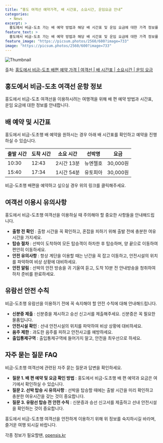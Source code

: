 ```yaml
---
title: “홍도 여객선 예약가격, 배 시간표, 소요시간, 운임요금 안내”
categories:
  - News
excerpt: >
  홍도에서 비금-도초 가는 배 예약 방법과 해당 배 시간표 및 운임 요금에 대한 가격 정보를 안내 드리겠습니다. 안전하고 재밋는 비금-도초행 여행을 위해 아래 정보 참고하시기 바랍니다. 비금-도초행 배편 예약하기 👈 클릭홍도에서 비금-도초행 배 시간표출발 시간도착 시간소요 시간선박명요금10:3012:432시간 13분뉴엔젤호30,000원15:4017:341시간 54분유토피아30,000원비금-도초행 배편 예약하기 👈 클릭홍도에서 비금-도초행 여객선 탑승 시 이용수칙여객선을 이용할 때 반드시 숙지해야 할 중요한 수칙들을 확인해보세요. 1. 출항 전 확인 출항 시간을 꼭 확인하고, 혼잡을 피하기 위해 출항 전에 매표소로 이동해 충분한 여유시간을 가지세요. 2. 탑승 절차 선박이 도착하여 모든 탑승객이 하차한 후 ..
feature_text: >
  홍도에서 비금-도초 가는 배 예약 방법과 해당 배 시간표 및 운임 요금에 대한 가격 정보를 안내 드리겠습니다. 안전하고 재밋는 비금-도초행 여행을 위해 아래 정보 참고하시기 바랍니다. 비금-도초행 배편 예약하기 👈 클릭홍도에서 비금-도초행 배 시간표출발 시간도착 시간소요 시간선박명요금10:3012:432시간 13분뉴엔젤호30,000원15:4017:341시간 54분유토피아30,000원비금-도초행 배편 예약하기 👈 클릭홍도에서 비금-도초행 여객선 탑승 시 이용수칙여객선을 이용할 때 반드시 숙지해야 할 중요한 수칙들을 확인해보세요. 1. 출항 전 확인 출항 시간을 꼭 확인하고, 혼잡을 피하기 위해 출항 전에 매표소로 이동해 충분한 여유시간을 가지세요. 2. 탑승 절차 선박이 도착하여 모든 탑승객이 하차한 후 ..
feature_image: "https://picsum.photos/2560/600?image=733"
image: "https://picsum.photos/2560/600?image=733"
---
```


![Thumbnail](https://img1.daumcdn.net/thumb/R800x0/?scode=mtistory2&fname=https%3A%2F%2Fblog.kakaocdn.net%2Fdn%2FHrWOQ%2FbtsHDNp7i7A%2FxLTjcsy6QoXWYYjetZDqqk%2Fimg.webp)

<p>출처: <a href="https://opensis.kr/entry/%ED%99%8D%EB%8F%84%EC%97%90%EC%84%9C-%EB%B9%84%EA%B8%88-%EB%8F%84%EC%B4%88-%EB%B0%B0%ED%8E%B8-%EC%98%88%EC%95%BD-%EA%B0%80%EA%B2%A9-%EC%97%AC%EA%B0%9D%EC%84%A0-%EB%B0%B0-%EC%8B%9C%EA%B0%84%ED%91%9C-%EC%86%8C%EC%9A%94%EC%8B%9C%EA%B0%84-%EC%9A%B4%EC%9E%84-%EC%9A%94%EA%B8%88" rel="dofollow">홍도에서 비금-도초 배편 예약 가격 | 여객선 | 배 시간표 | 소요시간 | 운임 요금</a> </p>

## 홍도에서 비금-도초 여객선 운항 정보

홍도에서 비금-도초 여객선을 이용하시려는 여행객을 위해 배 편 예약 방법과 시간표, 운임 요금에 대한 정보를 안내합니다.

## 배 예약 및 시간표

홍도에서 비금-도초행 배 예약을 원하시는 경우 아래 배 시간표를 확인하고 예약을 진행하실 수 있습니다.

**출발 시간** | **도착 시간** | **소요 시간** | **선박명** | **요금**  
---|---|---|---|---  
10:30 | 12:43 | 2시간 13분 | 뉴엔젤호 | 30,000원  
15:40 | 17:34 | 1시간 54분 | 유토피아 | 30,000원  
  
비금-도초행 배편을 예약하고 싶으실 경우 위의 링크를 클릭해주세요.

## 여객선 이용시 유의사항

홍도에서 비금-도초행 여객선을 이용하실 때 주의해야 할 중요한 사항들을 안내해드립니다.

  * **출항 전 확인** : 출항 시간을 꼭 확인하고, 혼잡을 피하기 위해 출발 전에 충분한 여유시간을 가지세요.
  * **탑승 절차** : 선박이 도착하여 모든 탑승객이 하차한 후 탑승하며, 양 끝으로 이동하여 편안히 이동하세요.
  * **안전 유의사항** : 항상 계단을 이용할 때는 난간을 꼭 잡고 이동하고, 안전시설의 위치를 파악하여 비상 상황에 대비하세요.
  * **안전 알림** : 선박의 안전 방송을 귀 기울여 듣고, 도착 10분 전 안내방송을 청취하여 하차 준비를 완료하세요.

## 유람선 안전 수칙

비금-도초행 유람선을 이용하기 전에 꼭 숙지해야 할 안전 수칙에 대해 안내해드립니다.

  * **신분증 제출** : 신분증을 제시하고 승선 신고서를 제출해주세요. 신분증은 꼭 필요한 물품입니다.
  * **안전시설 확인** : 선내 안전시설의 위치를 파악하여 비상 상황에 대비하세요.
  * **음주 제한** : 과도한 음주를 피하고 안전사고를 예방하세요.
  * **출입통제구역** : 출입통제구역에 들어가지 말고, 안전을 최우선으로 하세요.

## 자주 묻는 질문 FAQ

비금-도초행 여객선에 관련된 자주 묻는 질문과 답변을 확인하세요.

  * **질문 1. 배 편 예약 및 요금 확인 방법** : 홍도에서 비금-도초행 배 편 예약과 요금은 여기에서 확인하실 수 있습니다.
  * **질문 2. 선박 탑승 시 유의사항** : 선박을 탑승할 때에는 출발 시간을 미리 확인하고 충분한 여유시간을 갖는 것이 중요합니다.
  * **질문 3. 유람선 탑승 전 안전 수칙** : 신분증과 승선 신고서를 제출하고 선내 안전시설을 확인하는 것이 중요합니다.

홍도에서 비금-도초행 여객선을 안전하게 이용하기 위해 위 정보를 숙지하시길 바라며, 즐거운 여행 되시길 바랍니다.

 

각종 정보가 필요할땐, <a href="https://opensis.kr" rel="dofollow">opensis.kr</a>


